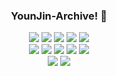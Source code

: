 



<div align="center">

### YounJin-Archive! 👋 

<div align="center">
<!-- <h3>💻 Tech Stacks 💻</h3> -->
    <div>
    <img src="https://img.shields.io/badge/java-black?style=for-the-badge&logo=java&logoColor=blackF"/>
    <img src="https://img.shields.io/badge/springboot-green?style=for-the-badge&logo=springboot&logoColor=#6DB33F"/>
    <img src="https://img.shields.io/badge/springsecurity-green?style=for-the-badge&logo=springsecurity&logoColor=#6DB33F"/>
    <img src="https://img.shields.io/badge/jquery-0769AD?style=for-the-badge&logo=jquery&logoColor=#0769AD"/>
    <img src="https://img.shields.io/badge/JavaScript-F7DF1E?style=for-the-badge&logo=JavaScript&logoColor=white"/><br>
    <img src="https://img.shields.io/badge/thymeleaf-1572B6?style=for-the-badge&logo=thymeleaf&logoColor=white">
    <img src="https://img.shields.io/badge/jsp-0769AD?style=for-the-badge&logo=jsp&logoColor=#0769AD"/>
    <img src="https://img.shields.io/badge/ajax-181717?style=for-the-badge&logo=ajax&logoColor=#181717"/>
    <img src="https://img.shields.io/badge/HTML5-E34F26?style=for-the-badge&logo=HTML5&logoColor=white">
    <img src="https://img.shields.io/badge/CSS3-1572B6?style=for-the-badge&logo=CSS3&logoColor=white"><br>
    <img src="https://img.shields.io/badge/MariaDB-003545?style=for-the-badge&logo=MariaDB&logoColor=white">
    <img src="https://img.shields.io/badge/mysql-4479A1?style=for-the-badge&logo=mysql&logoColor=#4479A1"/>

    

<!--
    <img src="https://img.shields.io/badge/swagger-green?style=for-the-badge&logo=swagger&logoColor=#6DB33F"/>

<img src="https://img.shields.io/badge/jpa-181717?style=for-the-badge&logo=jpa&logoColor=#6DB33F">
<br>
<h3>💻 workout Tooling 💻</h3>
<img src="https://img.shields.io/badge/github-181717?style=for-the-badge&logo=github&logoColor=#181717"/>

<img src="https://img.shields.io/badge/visualstudiocode-181717?style=for-the-badge&logo=visualstudiocode&logoColor=#181717"/>
<img src="https://img.shields.io/badge/eclipseide-2C2255?style=for-the-badge&logo=eclipseide&logoColor=#2C2255"/>

<img src="https://img.shields.io/badge/filezilla-BF0000?style=for-the-badge&logo=filezilla&logoColor=#BF0000"/>
<br>
<h3>💻 Environment 💻</h3>
<img src="https://img.shields.io/badge/windows-0078D6?style=for-the-badge&logo=windows&logoColor=#0078D6"/>
<img src="https://img.shields.io/badge/amazonec2-FF9900?style=for-the-badge&logo=amazonec2&logoColor=#FF9900"/><br>

 <br>
 <h3>💻 ETC 💻</h3>
<img src="https://img.shields.io/badge/notion-000000?style=for-the-badge&logo=notion&logoColor=#000000"/>

 <br>
 </div>

**kwonyoun/kwonyoun** is a ✨ _special_ ✨ repository because its `README.md` (this file) appears on your GitHub profile.

Here are some ideas to get you started:

- 🔭 I’m currently working on ...
- 🌱 I’m currently learning ...
- 👯 I’m looking to collaborate on ...
- 🤔 I’m looking for help with ...
- 💬 Ask me about ...
- 📫 How to reach me: ...
- 😄 Pronouns: ...
- ⚡ Fun fact: ...
-->
